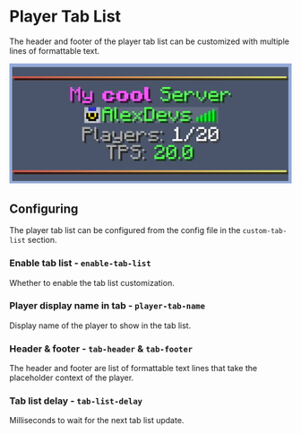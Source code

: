 # Player Tab List

The header and footer of the player tab list can be customized with multiple lines of formattable text.

![Customized player tab list](../assets/features/tablist.webp)

## Configuring

The player tab list can be configured from the config file in the `custom-tab-list` section.

### Enable tab list - `enable-tab-list`

Whether to enable the tab list customization.

### Player display name in tab - `player-tab-name`

Display name of the player to show in the tab list.

### Header & footer - `tab-header` & `tab-footer`

The header and footer are list of formattable text lines that take the placeholder context of the player.

### Tab list delay - `tab-list-delay`

Milliseconds to wait for the next tab list update.